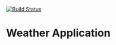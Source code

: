 [![Build Status](https://travis-ci.com/drh89/CA3.png)](https://travis-ci.com/drh89/WeatherApp-back)

# Weather Application
